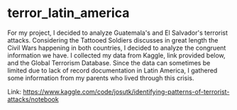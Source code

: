 # terror_latin_america

For my project, I decided to analyze Guatemala's and El Salvador's terrorist attacks. Considering the Tattooed Soldiers discusses in great length the Civil Wars happening in both countries, I decided to analyze the congruent information we have. I collected my data from Kaggle, link provided below, and the Global Terrorism Database. Since the data can sometimes be limited due to lack of record documentation in Latin America, I gathered some information from my parents who lived through this crisis. 

Link: <https://www.kaggle.com/code/josutk/identifying-patterns-of-terrorist-attacks/notebook>